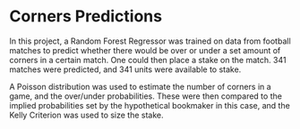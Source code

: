 # Corners Predictions

In this project, a Random Forest Regressor was trained on data from football matches to predict whether there would be over or under a set amount of corners in a certain match. One could then place a stake on the match. 341 matches were predicted, and 341 units were available to stake.

A Poisson distribution was used to estimate the number of corners in a game, and the over/under probabilities. These were then compared to the implied probabilities set by the hypothetical bookmaker in this case, and the Kelly Criterion was used to size the stake. 

